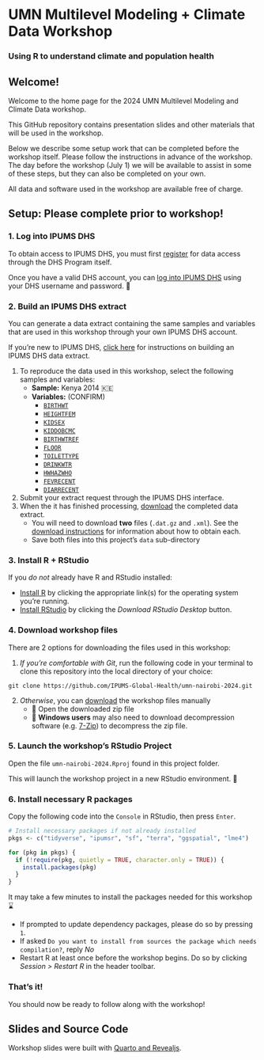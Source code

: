 UMN Multilevel Modeling + Climate Data Workshop
================

### Using R to understand climate and population health

## Welcome!

Welcome to the home page for the 2024 UMN Multilevel Modeling and
Climate Data workshop.

This GitHub repository contains presentation slides and other materials
that will be used in the workshop.

Below we describe some setup work that can be completed before the
workshop itself. Please follow the instructions in advance of the
workshop. The day before the workshop (July 1) we will be available to
assist in some of these steps, but they can also be completed on your
own.

All data and software used in the workshop are available free of charge.

## Setup: Please complete prior to workshop!

### 1. Log into IPUMS DHS

To obtain access to IPUMS DHS, you must first
[register](https://dhsprogram.com/data/new-user-registration.cfm) for
data access through the DHS Program itself.

Once you have a valid DHS account, you can [log into IPUMS
DHS](https://www.idhsdata.org/idhs-action/users/login) using your DHS
username and password. :key:

### 2. Build an IPUMS DHS extract

You can generate a data extract containing the same samples and
variables that are used in this workshop through your own IPUMS DHS
account.

If you’re new to IPUMS DHS, [click
here](https://www.idhsdata.org/idhs/user_guide.shtml) for instructions
on building an IPUMS DHS data extract.

1.  To reproduce the data used in this workshop, select the following
    samples and variables:
    - **Sample:** Kenya 2014 :kenya:
    - **Variables:** (CONFIRM)
      - [`BIRTHWT`](%60r%20ipumsr::ipums_website(%22dhs%22,%20launch%20=%20FALSE,%20var%20=%20%22BIRTHWT%22)%60)
      - [`HEIGHTFEM`](%60r%20ipumsr::ipums_website(%22dhs%22,%20launch%20=%20FALSE,%20var%20=%20%22HEIGHTFEM%22)%60)
      - [`KIDSEX`](%60r%20ipumsr::ipums_website(%22dhs%22,%20launch%20=%20FALSE,%20var%20=%20%22KIDSEX%22)%60)
      - [`KIDDOBCMC`](%60r%20ipumsr::ipums_website(%22dhs%22,%20launch%20=%20FALSE,%20var%20=%20%22KIDDOBCMC%22)%60)
      - [`BIRTHWTREF`](%60r%20ipumsr::ipums_website(%22dhs%22,%20launch%20=%20FALSE,%20var%20=%20%22BIRTHWTREF%22)%60)
      - [`FLOOR`](https://idhsdata.org/idhs-action/variables/FLOOR)
      - [`TOILETTYPE`](https://idhsdata.org/idhs-action/variables/TOILETTYPE)
      - [`DRINKWTR`](https://idhsdata.org/idhs-action/variables/DRINKWTR)
      - [`HWHAZWHO`](https://idhsdata.org/idhs-action/variables/HWHAZWHO)
      - [`FEVRECENT`](https://idhsdata.org/idhs-action/variables/FEVRECENT)
      - [`DIARRECENT`](https://idhsdata.org/idhs-action/variables/DIARRECENT)
2.  Submit your extract request through the IPUMS DHS interface.
3.  When the it has finished processing,
    [download](https://tech.popdata.org/dhs-research-hub/posts/2024-02-02-download-dhs-data/#download-data)
    the completed data extract.
    - You will need to download **two** files (`.dat.gz` and `.xml`).
      See the [download
      instructions](https://tech.popdata.org/dhs-research-hub/posts/2024-02-02-download-dhs-data/#download-data)
      for information about how to obtain each.
    - Save both files into this project’s `data` sub-directory

### 3. Install R + RStudio

If you *do not* already have R and RStudio installed:

- [Install R](https://cran.r-project.org/) by clicking the appropriate
  link(s) for the operating system you’re running.
- [Install
  RStudio](https://www.rstudio.com/products/rstudio/download/#download)
  by clicking the *Download RStudio Desktop* button.

### 4. Download workshop files

There are 2 options for downloading the files used in this workshop:

1.  *If you’re comfortable with Git*, run the following code in your
    terminal to clone this repository into the local directory of your
    choice:

<!-- -->

    git clone https://github.com/IPUMS-Global-Health/umn-nairobi-2024.git

2.  *Otherwise*, you can
    [download](https://github.com/IPUMS-Global-Health/umn-nairobi-2024/archive/refs/heads/main.zip)
    the workshop files manually
    - :open_file_folder: Open the downloaded zip file
    - :rotating_light: **Windows users** may also need to download
      decompression software (e.g. [7-Zip](https://www.7-zip.org/)) to
      decompress the zip file.

### 5. Launch the workshop’s RStudio Project

Open the file `umn-nairobi-2024.Rproj` found in this project folder.

This will launch the workshop project in a new RStudio environment.
:rocket:

### 6. Install necessary R packages

Copy the following code into the `Console` in RStudio, then press
`Enter`.

``` r
# Install necessary packages if not already installed 
pkgs <- c("tidyverse", "ipumsr", "sf", "terra", "ggspatial", "lme4")

for (pkg in pkgs) {
  if (!require(pkg, quietly = TRUE, character.only = TRUE)) {
    install.packages(pkg)
  }
}
```

It may take a few minutes to install the packages needed for this
workshop :hourglass:

- If prompted to update dependency packages, please do so by pressing
  `1`.
- If asked
  `Do you want to install from sources the package which needs compilation?`,
  reply *No*
- Restart R at least once before the workshop begins. Do so by clicking
  *Session \> Restart R* in the header toolbar.

### That’s it!

You should now be ready to follow along with the workshop!

## Slides and Source Code

Workshop slides were built with [Quarto and
Revealjs](https://quarto.org/docs/presentations/revealjs/).
